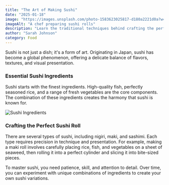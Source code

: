```yaml
---
title: "The Art of Making Sushi"
date: "2025-01-18"
image: "https://images.unsplash.com/photo-1583623025817-d180a2221d0a?w=250&h=250"
imageAlt: "A chef preparing sushi rolls"
description: "Learn the traditional techniques behind crafting the perfect sushi."
author: "Sarah Johnson"
category: Food
---
```


Sushi is not just a dish; it's a form of art. Originating in Japan, sushi has become a global phenomenon, offering a delicate balance of flavors, textures, and visual presentation.

### Essential Sushi Ingredients
Sushi starts with the finest ingredients. High-quality fish, perfectly seasoned rice, and a range of fresh vegetables are the core components. The combination of these ingredients creates the harmony that sushi is known for.

![Sushi Ingredients](https://example.com/sushi-ingredients.jpg)

### Crafting the Perfect Sushi Roll
There are several types of sushi, including nigiri, maki, and sashimi. Each type requires precision in technique and presentation. For example, making a maki roll involves carefully placing rice, fish, and vegetables on a sheet of seaweed, then rolling it into a perfect cylinder and slicing it into bite-sized pieces.

To master sushi, you need patience, skill, and attention to detail. Over time, you can experiment with unique combinations of ingredients to create your own sushi variations.

